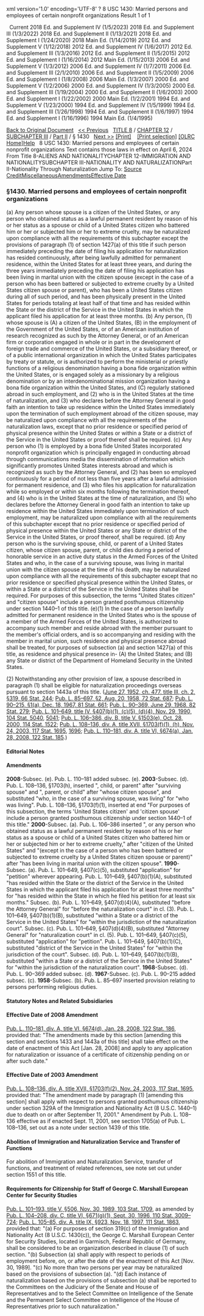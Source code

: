 xml version='1.0' encoding='UTF-8' ?
8 USC 1430: Married persons and employees of certain nonprofit organizations
 Result 1 of 1
 
  
  Current
2018 Ed. and Supplement IV (1/5/2023)
2018 Ed. and Supplement III (1/3/2022)
2018 Ed. and Supplement II (1/13/2021)
2018 Ed. and Supplement I (1/24/2020)
2018 Main Ed. (1/14/2019)
2012 Ed. and Supplement V (1/12/2018)
2012 Ed. and Supplement IV (1/6/2017)
2012 Ed. and Supplement III (1/3/2016)
2012 Ed. and Supplement II (1/5/2015)
2012 Ed. and Supplement I (1/16/2014)
2012 Main Ed. (1/15/2013)
2006 Ed. and Supplement V (1/3/2012)
2006 Ed. and Supplement IV (1/7/2011)
2006 Ed. and Supplement III (2/1/2010)
2006 Ed. and Supplement II (1/5/2009)
2006 Ed. and Supplement I (1/8/2008)
2006 Main Ed. (1/3/2007)
2000 Ed. and Supplement V (1/2/2006)
2000 Ed. and Supplement IV (1/3/2005)
2000 Ed. and Supplement III (1/19/2004)
2000 Ed. and Supplement II (1/6/2003)
2000 Ed. and Supplement I (1/22/2002)
2000 Main Ed. (1/2/2001)
1994 Ed. and Supplement V (1/23/2000)
1994 Ed. and Supplement IV (1/5/1999)
1994 Ed. and Supplement III (1/26/1998)
1994 Ed. and Supplement II (1/6/1997)
1994 Ed. and Supplement I (1/16/1996)
1994 Main Ed. (1/4/1995)
  
 
  
[Back to Original Document](/view.xhtml;jsessionid=724BAEE309B607AE5128765E736CAF70)
 
[<< Previous](#)
  
 [TITLE 8](/view.xhtml;jsessionid=724BAEE309B607AE5128765E736CAF70?req=granuleid%3AUSC-prelim-title8&saved=%7CZ3JhbnVsZWlkOlVTQy1wcmVsaW0tdGl0bGU4LXNlY3Rpb24xNDMw%7C%7C%7C0%7Cfalse%7Cprelim&edition=prelim) / [CHAPTER 12](/view.xhtml;jsessionid=724BAEE309B607AE5128765E736CAF70?req=granuleid%3AUSC-prelim-title8-chapter12&saved=%7CZ3JhbnVsZWlkOlVTQy1wcmVsaW0tdGl0bGU4LXNlY3Rpb24xNDMw%7C%7C%7C0%7Cfalse%7Cprelim&edition=prelim) / [SUBCHAPTER III](/view.xhtml;jsessionid=724BAEE309B607AE5128765E736CAF70?req=granuleid%3AUSC-prelim-title8-chapter12-subchapter3&saved=%7CZ3JhbnVsZWlkOlVTQy1wcmVsaW0tdGl0bGU4LXNlY3Rpb24xNDMw%7C%7C%7C0%7Cfalse%7Cprelim&edition=prelim) / [Part II](/view.xhtml;jsessionid=724BAEE309B607AE5128765E736CAF70?req=granuleid%3AUSC-prelim-title8-chapter12-subchapter3-part2&saved=%7CZ3JhbnVsZWlkOlVTQy1wcmVsaW0tdGl0bGU4LXNlY3Rpb24xNDMw%7C%7C%7C0%7Cfalse%7Cprelim&edition=prelim) / § 1430
  
 [Next >>](#)
[[Print]](#)
   
 [[Print selection]](#)
[[OLRC Home]](/browse.xhtml;jsessionid=724BAEE309B607AE5128765E736CAF70)[Help](/navHelp.xhtml;jsessionid=724BAEE309B607AE5128765E736CAF70)
 
8 USC 1430: Married persons and employees of certain nonprofit organizations
Text contains those laws in effect on April 6, 2024
From Title 8-ALIENS AND NATIONALITYCHAPTER 12-IMMIGRATION AND NATIONALITYSUBCHAPTER III-NATIONALITY AND NATURALIZATIONPart II-Nationality Through Naturalization
Jump To: [Source Credit](#sourcecredit)[Miscellaneous](#miscellaneous-note)[Amendments](#amendment-note)[Effective Date](#effectivedate-amendment-note)
### §1430. Married persons and employees of certain nonprofit organizations
(a) Any person whose spouse is a citizen of the United States, or any person who obtained status as a lawful permanent resident by reason of his or her status as a spouse or child of a United States citizen who battered him or her or subjected him or her to extreme cruelty, may be naturalized upon compliance with all the requirements of this subchapter except the provisions of paragraph (1) of section 1427(a) of this title if such person immediately preceding the date of filing his application for naturalization has resided continuously, after being lawfully admitted for permanent residence, within the United States for at least three years, and during the three years immediately preceding the date of filing his application has been living in marital union with the citizen spouse (except in the case of a person who has been battered or subjected to extreme cruelty by a United States citizen spouse or parent), who has been a United States citizen during all of such period, and has been physically present in the United States for periods totaling at least half of that time and has resided within the State or the district of the Service in the United States in which the applicant filed his application for at least three months.
(b) Any person, (1) whose spouse is (A) a citizen of the United States, (B) in the employment of the Government of the United States, or of an American institution of research recognized as such by the Attorney General, or of an American firm or corporation engaged in whole or in part in the development of foreign trade and commerce of the United States, or a subsidiary thereof, or of a public international organization in which the United States participates by treaty or statute, or is authorized to perform the ministerial or priestly functions of a religious denomination having a bona fide organization within the United States, or is engaged solely as a missionary by a religious denomination or by an interdenominational mission organization having a bona fide organization within the United States, and (C) regularly stationed abroad in such employment, and (2) who is in the United States at the time of naturalization, and (3) who declares before the Attorney General in good faith an intention to take up residence within the United States immediately upon the termination of such employment abroad of the citizen spouse, may be naturalized upon compliance with all the requirements of the naturalization laws, except that no prior residence or specified period of physical presence within the United States or within a State or a district of the Service in the United States or proof thereof shall be required.
(c) Any person who (1) is employed by a bona fide United States incorporated nonprofit organization which is principally engaged in conducting abroad through communications media the dissemination of information which significantly promotes United States interests abroad and which is recognized as such by the Attorney General, and (2) has been so employed continuously for a period of not less than five years after a lawful admission for permanent residence, and (3) who files his application for naturalization while so employed or within six months following the termination thereof, and (4) who is in the United States at the time of naturalization, and (5) who declares before the Attorney General in good faith an intention to take up residence within the United States immediately upon termination of such employment, may be naturalized upon compliance with all the requirements of this subchapter except that no prior residence or specified period of physical presence within the United States or any State or district of the Service in the United States, or proof thereof, shall be required.
(d) Any person who is the surviving spouse, child, or parent of a United States citizen, whose citizen spouse, parent, or child dies during a period of honorable service in an active duty status in the Armed Forces of the United States and who, in the case of a surviving spouse, was living in marital union with the citizen spouse at the time of his death, may be naturalized upon compliance with all the requirements of this subchapter except that no prior residence or specified physical presence within the United States, or within a State or a district of the Service in the United States shall be required. For purposes of this subsection, the terms "United States citizen" and "citizen spouse" include a person granted posthumous citizenship under section 1440–1 of this title.
(e)(1) In the case of a person lawfully admitted for permanent residence in the United States who is the spouse of a member of the Armed Forces of the United States, is authorized to accompany such member and reside abroad with the member pursuant to the member's official orders, and is so accompanying and residing with the member in marital union, such residence and physical presence abroad shall be treated, for purposes of subsection (a) and section 1427(a) of this title, as residence and physical presence in-
(A) the United States; and
(B) any State or district of the Department of Homeland Security in the United States.
  
(2) Notwithstanding any other provision of law, a spouse described in paragraph (1) shall be eligible for naturalization proceedings overseas pursuant to section 1443a of this title.
([June 27, 1952, ch. 477, title III, ch. 2, §319, 66 Stat. 244](/statviewer.htm?volume=66&page=244); [Pub. L. 85–697, §2, Aug. 20, 1958, 72 Stat. 687](/statviewer.htm?volume=72&page=687); [Pub. L. 90–215, §1(a), Dec. 18, 1967, 81 Stat. 661](/statviewer.htm?volume=81&page=661); [Pub. L. 90–369, June 29, 1968, 82 Stat. 279](/statviewer.htm?volume=82&page=279); [Pub. L. 101–649, title IV, §407(b)(1), (c)(5), (d)(4), Nov. 29, 1990, 104 Stat. 5040](/statviewer.htm?volume=104&page=5040), [5041](/statviewer.htm?volume=104&page=5041); [Pub. L. 106–386, div. B, title V, §1503(e), Oct. 28, 2000, 114 Stat. 1522](/statviewer.htm?volume=114&page=1522); [Pub. L. 108–136, div. A, title XVII, §1703(f)(1), (h), Nov. 24, 2003, 117 Stat. 1695](/statviewer.htm?volume=117&page=1695), [1696](/statviewer.htm?volume=117&page=1696); [Pub. L. 110–181, div. A, title VI, §674(a), Jan. 28, 2008, 122 Stat. 185](/statviewer.htm?volume=122&page=185).)
  
#### **Editorial Notes**
#### Amendments
**2008**-Subsec. (e). Pub. L. 110–181 added subsec. (e).
**2003**-Subsec. (d). Pub. L. 108–136, §1703(h), inserted ", child, or parent" after "surviving spouse" and ", parent, or child" after "whose citizen spouse", and substituted "who, in the case of a surviving spouse, was living" for "who was living".
Pub. L. 108–136, §1703(f)(1), inserted at end "For purposes of this subsection, the terms 'United States citizen' and 'citizen spouse' include a person granted posthumous citizenship under section 1440–1 of this title."
**2000**-Subsec. (a). Pub. L. 106–386 inserted ", or any person who obtained status as a lawful permanent resident by reason of his or her status as a spouse or child of a United States citizen who battered him or her or subjected him or her to extreme cruelty," after "citizen of the United States" and "(except in the case of a person who has been battered or subjected to extreme cruelty by a United States citizen spouse or parent)" after "has been living in marital union with the citizen spouse".
**1990**-Subsec. (a). Pub. L. 101–649, §407(c)(5), substituted "application" for "petition" wherever appearing.
Pub. L. 101–649, §407(b)(1)(A), substituted "has resided within the State or the district of the Service in the United States in which the applicant filed his application for at least three months" for "has resided within the State in which he filed his petition for at least six months."
Subsec. (b). Pub. L. 101–649, §407(d)(4)(A), substituted "before the Attorney General" for "before the naturalization court" in cl. (3).
Pub. L. 101–649, §407(b)(1)(B), substituted "within a State or a district of the Service in the United States" for "within the jurisdiction of the naturalization court".
Subsec. (c). Pub. L. 101–649, §407(d)(4)(B), substituted "Attorney General" for "naturalization court" in cl. (5).
Pub. L. 101–649, §407(c)(5), substituted "application" for "petition".
Pub. L. 101–649, §407(b)(1)(C), substituted "district of the Service in the United States" for "within the jurisdiction of the court".
Subsec. (d). Pub. L. 101–649, §407(b)(1)(B), substituted "within a State or a district of the Service in the United States" for "within the jurisdiction of the naturalization court".
**1968**-Subsec. (d). Pub. L. 90–369 added subsec. (d).
**1967**-Subsec. (c). Pub. L. 90–215 added subsec. (c).
**1958**-Subsec. (b). Pub. L. 85–697 inserted provision relating to persons performing religious duties.
  
#### **Statutory Notes and Related Subsidiaries**
#### Effective Date of 2008 Amendment
[Pub. L. 110–181, div. A, title VI, §674(d), Jan. 28, 2008, 122 Stat. 186](/statviewer.htm?volume=122&page=186), provided that: "The amendments made by this section [amending this section and sections 1433 and 1443a of this title] shall take effect on the date of enactment of this Act [Jan. 28, 2008] and apply to any application for naturalization or issuance of a certificate of citizenship pending on or after such date."
#### Effective Date of 2003 Amendment
[Pub. L. 108–136, div. A, title XVII, §1703(f)(2), Nov. 24, 2003, 117 Stat. 1695](/statviewer.htm?volume=117&page=1695), provided that: "The amendment made by paragraph (1) [amending this section] shall apply with respect to persons granted posthumous citizenship under section 329A of the Immigration and Nationality Act (8 U.S.C. 1440–1) due to death on or after September 11, 2001."
Amendment by Pub. L. 108–136 effective as if enacted Sept. 11, 2001, see section 1705(a) of Pub. L. 108–136, set out as a note under section 1439 of this title.
#### Abolition of Immigration and Naturalization Service and Transfer of Functions
For abolition of Immigration and Naturalization Service, transfer of functions, and treatment of related references, see note set out under section 1551 of this title.
#### Requirements for Citizenship for Staff of George C. Marshall European Center for Security Studies
[Pub. L. 101–193, title V, §506, Nov. 30, 1989, 103 Stat. 1709](/statviewer.htm?volume=103&page=1709), as amended by [Pub. L. 104–208, div. C, title VI, §671(g)(1), Sept. 30, 1996, 110 Stat. 3009–724](/statviewer.htm?volume=110&page=3009-724); [Pub. L. 105–85, div. A, title IX, §923, Nov. 18, 1997, 111 Stat. 1863](/statviewer.htm?volume=111&page=1863), provided that:
"(a) For purposes of section 319(c) of the Immigration and Nationality Act (8 U.S.C. 1430(c)), the George C. Marshall European Center for Security Studies, located in Garmisch, Federal Republic of Germany, shall be considered to be an organization described in clause (1) of such section.
"(b) Subsection (a) shall apply with respect to periods of employment before, on, or after the date of the enactment of this Act [Nov. 30, 1989].
"(c) No more than two persons per year may be naturalized based on the provisions of subsection (a).
"(d) Each instance of naturalization based on the provisions of subsection (a) shall be reported to the Committees on the Judiciary of the Senate and House of Representatives and to the Select Committee on Intelligence of the Senate and the Permanent Select Committee on Intelligence of the House of Representatives prior to such naturalization."
